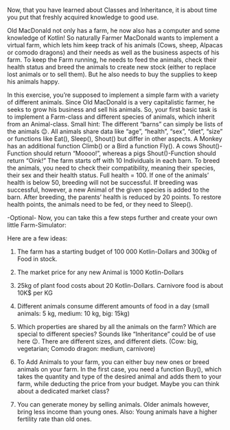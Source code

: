 Now, that you have learned about Classes and Inheritance, it is about time you put that freshly acquired knowledge to good use.

Old MacDonald not only has a farm, he now also has a computer and some knowledge of Kotlin! So naturally Farmer MacDonald wants to implement a virtual farm, which lets him keep track of his animals (Cows, sheep, Alpacas or comodo dragons) and their needs as well as the business aspects of his farm.
To keep the Farm running, he needs to feed the animals, check their health status and breed the animals to create new stock (either to replace lost animals or to sell them). But he also needs to buy the supplies to keep his animals happy.

In this exercise, you’re supposed to implement a simple farm with a variety of different animals. Since Old MacDonald is a very capitalistic farmer, he seeks to grow his business and sell his animals.
So, your first basic task is to implement a Farm-class and different species of animals, which inherit from an Animal-class. Small hint: The different “barns” can simply be lists of the animals :wink:.
All animals share data like “age”, “health”, “sex”, “diet”, “size” or functions like Eat(), Sleep(), Shout() but differ in other aspects. A Monkey has an additional function Climb() or a Bird a function Fly(). 
A cows Shout()-Function should return “Moooo!”, whereas a pigs Shout()-Function should return “Oink!”
The farm starts off with 10 Individuals in each barn. To breed the animals, you need to check their compatibility, meaning their species, their sex and their health status. Full health = 100. If one of the animals’ health is below 50, breeding will not be successful.
If breeding was successful, however, a new Animal of the given species is added to the barn. After breeding, the parents’ health is reduced by 20 points. To restore health points, the animals need to be fed, or they need to Sleep(). 

-Optional-
Now, you can take this a few steps further and create your own little Farm-Simulator:

Here are a few ideas:

1) The farm has a starting budget of 100 000 Kotlin-Dollars and 300kg of Food in stock.
2) The market price for any new Animal is 1000 Kotlin-Dollars
3) 25kg of plant food costs about 20 Kotlin-Dollars. Carnivore food is about 10K$ per KG
4) Different animals consume different amounts of food in a day (small animals: 5 kg, medium: 10 kg, big: 15kg)
5) Which properties are shared by all the animals on the farm? Which are special to different species? Sounds like “Inheritance” could be of use here :wink:. There are different sizes, and different diets. (Cow: big, vegetarian; Comodo dragon: medium, carnivore)

6) To Add Animals to your farm, you can either buy new ones or breed animals on your farm. In the first case, you need a function Buy(), which takes the quantity and type of the desired animal and adds them to your farm, while deducting the price from your budget. Maybe you can think about a dedicated market class?
7) You can generate money by selling animals. Older animals however, bring less income than young ones. Also: Young animals have a higher fertility rate than old ones.
